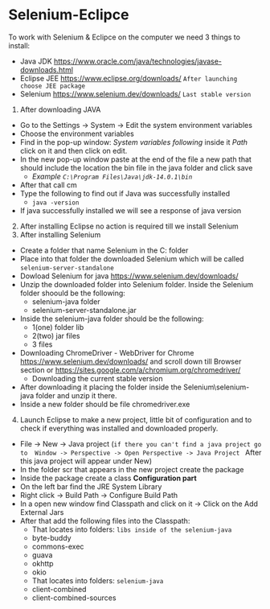 # Selenium-Eclipce
To work with Selenium & Eclipce on the computer we need 3 things to install:
* Java JDK https://www.oracle.com/java/technologies/javase-downloads.html
* Eclipse JEE https://www.eclipse.org/downloads/ `After launching choose JEE package`
* Selenium https://www.selenium.dev/downloads/ `Last stable version`

1. After downloading JAVA 
  * Go to the Settings -> System -> Edit the system environment variables
  * Choose the environment variables
  * Find in the pop-up window: *System variables following* inside it *Path* click on it and then click on edit. 
  * In the new pop-up window paste at the end of the file a new path that should include the location the bin file in the java folder and click save
     *  *Example `C:\Program Files\Java\jdk-14.0.1\bin`* 
  * After that call cm
  * Type the following to find out if Java was successfully installed
    *   `java -version`
  * If java successfully installed we will see a response of java version  
2. After installing Eclipse no action is required till we install Selenium
3. After installing Selenium
  * Create a folder that name Selenium in the C: folder
  * Place into that folder the downloaded Selenium which will be called `selenium-server-standalone`
  * Dowload Selenium for java https://www.selenium.dev/downloads/
  * Unzip the downloaded folder into Selenium folder. Inside the Selenium folder shoould be the following:
    * selenium-java folder
    * selenium-server-standalone.jar
  * Inside the selenium-java folder should be the following:
    * 1(one) folder lib
    * 2(two) jar files
    * 3 files
  * Downloading ChromeDriver - WebDriver for Chrome https://www.selenium.dev/downloads/ and scroll down till Browser section or https://sites.google.com/a/chromium.org/chromedriver/
    * Downloading the current stable version
  * After downloading it placing the folder inside the Selenium\selenium-java folder and unzip it there.
  * Inside a new folder should be file chromedriver.exe
4. Launch Eclipse to make a new project, little bit of configuration and to check if everything was installed and downloaded properly.
  * File -> New -> Java project (`if there you can't find a java project go to  Window -> Perspective -> Open Perspective -> Java Project ` After this java project will appear under New)
  * In the folder scr that appears in the new project create the package
  * Inside the package create a class
  **Configuration part**
  * On the left bar find the JRE System Library
  * Right click -> Build Path -> Configure Build Path
  * In a open new window find Classpath and click on it -> Click on the Add External Jars
  * After that add the following files into the Classpath:
    * That locates into folders: `libs inside of the selenium-java`
    * byte-buddy
    * commons-exec
    * guava
    * okhttp
    * okio
    * That locates into folders: `selenium-java`
    * client-combined
    * client-combined-sources
  
  
